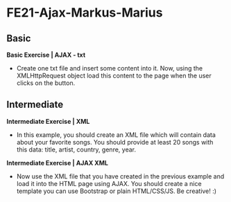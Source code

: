 # FE21-Ajax-Markus-Marius

## Basic

**Basic Exercise | AJAX - txt**

* Create one txt file and insert some content into it. Now, using the XMLHttpRequest object load this content to the page when the user clicks on the button.

## Intermediate


**Intermediate Exercise | XML**


* In this example, you should create an XML file which will contain data about your favorite songs. You should provide at least 20 songs with this data: title, artist, country, genre, year.

**Intermediate Exercise | AJAX XML**

* Now use the XML file that you have created in the previous example and load it into the HTML page using AJAX. You should create a nice template you can use Bootstrap or plain HTML/CSS/JS. Be creative! :)
